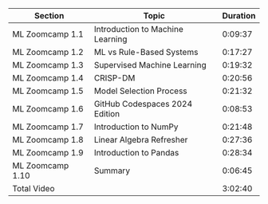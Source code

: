 | Section                | Topic                            | Duration  |
|------------------------|----------------------------------|-----------|
| ML Zoomcamp 1.1       | Introduction to Machine Learning  | 0:09:37   |
| ML Zoomcamp 1.2       | ML vs Rule-Based Systems         | 0:17:27   |
| ML Zoomcamp 1.3       | Supervised Machine Learning      | 0:19:32   |
| ML Zoomcamp 1.4       | CRISP-DM                         | 0:20:56   |
| ML Zoomcamp 1.5       | Model Selection Process          | 0:21:32   |
| ML Zoomcamp 1.6       | GitHub Codespaces 2024 Edition   | 0:08:53   |
| ML Zoomcamp 1.7       | Introduction to NumPy            | 0:21:48   |
| ML Zoomcamp 1.8       | Linear Algebra Refresher         | 0:27:36   |
| ML Zoomcamp 1.9       | Introduction to Pandas           | 0:28:34   |
| ML Zoomcamp 1.10      | Summary                          | 0:06:45   |
| Total Video           |                                  | 3:02:40   |
